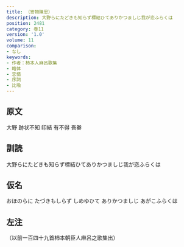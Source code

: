 ```yaml
---
title: （寄物陳思）
description: 大野らにたどきも知らず標結ひてありかつましじ我が恋ふらくは
position: 2481
category: 巻11
version: '1.0'
volume: 11
comparison:
- なし
keywords:
- 作者：柿本人麻呂歌集
- 略体
- 恋情
- 序詞
- 比喩
---
```


## 原文

大野 跡状不知 印結 有不得 吾眷

## 訓読

大野らにたどきも知らず標結ひてありかつましじ我が恋ふらくは

## 仮名

おほのらに たづきもしらず しめゆひて ありかつましじ あがこふらくは

## 左注

（以前一百四十九首柿本朝臣人麻呂之歌集出）
